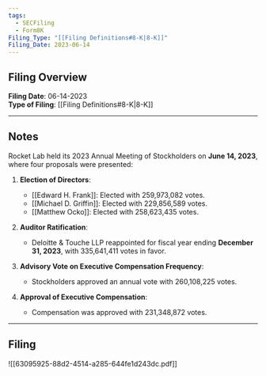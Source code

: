 ```yaml
---
tags:
  - SECFiling
  - Form8K
Filing_Type: "[[Filing Definitions#8-K|8-K]]"
Filing_Date: 2023-06-14  
---
```

## Filing Overview

**Filing Date**: 06-14-2023  
**Type of Filing**: [[Filing Definitions#8-K|8-K]]  

---
## Notes

Rocket Lab held its 2023 Annual Meeting of Stockholders on **June 14, 2023**, where four proposals were presented:

1. **Election of Directors**:
   - [[Edward H. Frank]]: Elected with 259,973,082 votes.
   - [[Michael D. Griffin]]: Elected with 229,856,589 votes.
   - [[Matthew Ocko]]: Elected with 258,623,435 votes.

2. **Auditor Ratification**:  
   - Deloitte & Touche LLP reappointed for fiscal year ending **December 31, 2023**, with 335,641,411 votes in favor.

3. **Advisory Vote on Executive Compensation Frequency**:  
   - Stockholders approved an annual vote with 260,108,225 votes.

4. **Approval of Executive Compensation**:  
   - Compensation was approved with 231,348,872 votes.

---
## Filing

![[63095925-88d2-4514-a285-644fe1d243dc.pdf]]
